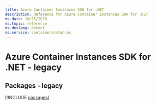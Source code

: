 ```yaml
---
title: Azure Container Instances SDK for .NET
description: Reference for Azure Container Instances SDK for .NET
ms.date: 10/25/2023
ms.topic: reference
ms.devlang: dotnet
ms.service: containerinstances
---
```

# Azure Container Instances SDK for .NET - legacy
## Packages - legacy
[!INCLUDE [packages](container-instances-index.md)]